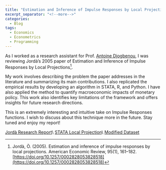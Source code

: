 ```yaml
---
title: "Estimation and Inference of Impulse Responses by Local Projections"
excerpt_separator: "<!--more-->"
categories:
  - Blog
tags:
  - Economics
  - Econometrics
  - Programming
---
```


As I worked as a research assistant for Prof. [Antoine Djogbenou](https://profiles.laps.yorku.ca/profiles/daa/), I was reviewing Jordà’s 2005 paper of Estimation and Inference of Impulse Responses by Local Projections[^1].

My work involves describing the problem the paper addresses in the literature and summarizing its main contributions. I also replicated the empirical results by developing an algorithm in STATA, R, and Python. I have also applied the method to quantify macroeconomic impacts of monetary policy. This work also identifies key limitations of the framework and offers insights for future research directions.

This is an extremely interesting and intuitive take on Impulse Responses functions. I wish to discuss about this technique more in the future. Stay tuned and enjoy my report!

[Jordà Research Report](/assets/2024_Jorda.pdf)\\
[STATA Local Projection](/assets/Application.do)\\
[Modified Dataset](/assets/is_new.csv)

[^1]: Jordà, Ò. (2005). Estimation and inference of impulse responses by local projections. American Economic Review, 95(1), 161–182. [https://doi.org/10.1257/0002828053828518](https://doi.org/10.1257/0002828053828518)
